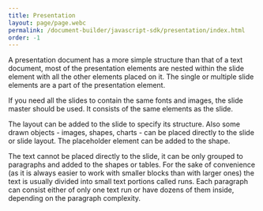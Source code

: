 ```yaml
---
title: Presentation
layout: page/page.webc
permalink: /document-builder/javascript-sdk/presentation/index.html
order: -1
---
```

A presentation document has a more simple structure than that of a text document, most of the presentation elements are nested within the slide element with all the other elements placed on it. The single or multiple slide elements are a part of the presentation element.

If you need all the slides to contain the same fonts and images, the slide master should be used. It consists of the same elements as the slide.

The layout can be added to the slide to specify its structure. Also some drawn objects - images, shapes, charts - can be placed directly to the slide or slide layout. The placeholder element can be added to the shape.

The text cannot be placed directly to the slide, it can be only grouped to paragraphs and added to the shapes or tables. For the sake of convenience (as it is always easier to work with smaller blocks than with larger ones) the text is usually divided into small text portions called runs. Each paragraph can consist either of only one text run or have dozens of them inside, depending on the paragraph complexity.
